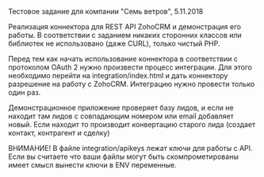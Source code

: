 Тестовое задание для компании "Семь ветров", 5.11.2018

Реализация коннектора для REST API ZohoCRM и демонстрация его работы. 
В соответствии с заданием никаких сторонних классов или библиотек не использовано (даже CURL), только чистый PHP.

Перед тем как начать использование коннектора в соответствии с протоколом OAuth 2 нужно произвести
процесс интеграции. Для этого необходимо перейти на integration/index.html и дать
коннектору разрешение на работу с ZohoCRM. Интеграцию нужно провести только один раз.

Демонстрационное приложение проверяет базу лидов, и если не находит там лидов с совпадающим номером или email добавляет новый.
Если находит то производит конвертацию старого лида (создает контакт, контрагент и сделку)

ВНИМАНИЕ! В файле integration/apikeys лежат ключи для работы с API. Если вы считаете что ваши файлы могут быть скомпрометированы имеет смысл вынести ключи в ENV переменные.
